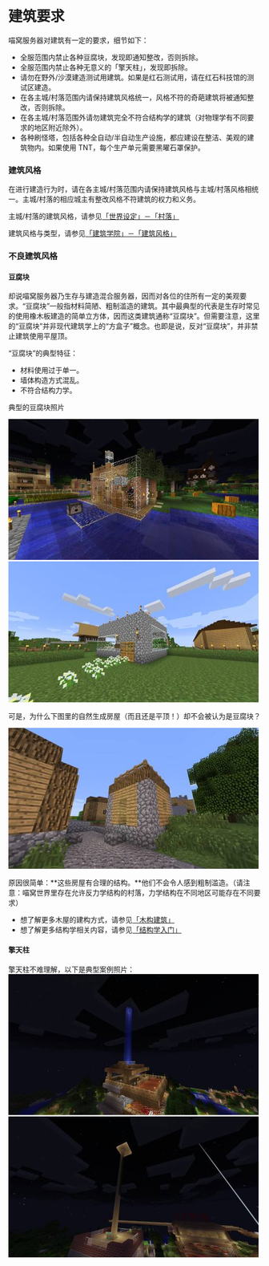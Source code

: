 # 建筑要求

喵窝服务器对建筑有一定的要求，细节如下：

- 全服范围内禁止各种豆腐块，发现即通知整改，否则拆除。
- 全服范围内禁止各种无意义的「擎天柱」，发现即拆除。
- 请勿在野外/沙漠建造测试用建筑。如果是红石测试用，请在红石科技馆的测试区建造。
- 在各主城/村落范围内请保持建筑风格统一，风格不符的奇葩建筑将被通知整改，否则拆除。
- 在各主城/村落范围外请勿建筑完全不符合结构学的建筑（对物理学有不同要求的地区附近除外）。
- 各种刷怪塔，包括各种全自动/半自动生产设施，都应建设在整洁、美观的建筑物内。如果使用 TNT，每个生产单元需要黑曜石罩保护。

### 建筑风格

在进行建造行为时，请在各主城/村落范围内请保持建筑风格与主城/村落风格相统一。主城/村落的相应城主有整改风格不符建筑的权力和义务。

主城/村落的建筑风格，请参见[「世界设定」－「村落」](nyaa/realms)

建筑风格与类型，请参见[「建筑学院」－「建筑风格」](space/building/building-style)

### 不良建筑风格

#### 豆腐块

却说喵窝服务器乃生存与建造混合服务器，因而对各位的住所有一定的美观要求。“豆腐块”一般指材料简陋、粗制滥造的建筑。其中最典型的代表是生存时常见的使用橡木板建造的简单立方体，因而这类建筑通称“豆腐块”。但需要注意，这里的“豆腐块”并非现代建筑学上的“方盒子”概念。也即是说，反对“豆腐块”，并非禁止建筑使用平屋顶。

“豆腐块”的典型特征：

- 材料使用过于单一。
- 墙体构造方式混乱。
- 不符合结构力学。

典型的豆腐块照片

![豆腐块1](../../assets/images/building-tutorial/豆腐块1.jpg)    ![豆腐块2](../../assets/images/building-tutorial/豆腐块2.jpg)

可是，为什么下图里的自然生成房屋（而且还是平顶！）却不会被认为是豆腐块？

![自然村落屋子](../../assets/images/building-tutorial/自然村落屋子.jpg)

原因很简单：**这些房屋有合理的结构。**他们不会令人感到粗制滥造。（请注意：喵窝世界里存在允许反力学结构的村落，力学结构在不同地区可能存在不同要求）

- 想了解更多木屋的建构方式，请参见[「木构建筑」](space/building/tutorial-wood-building)
- 想了解更多结构学相关内容，请参见[「结构学入门」](space/building/architechture-introduction)

#### 擎天柱

擎天柱不难理解，以下是典型案例照片：  
![擎天柱1](../../assets/images/building-tutorial/2014-08-25_10.53.39.jpg)  
![擎天柱2](../../assets/images/building-tutorial/2014-08-25_10.54.39.jpg)
